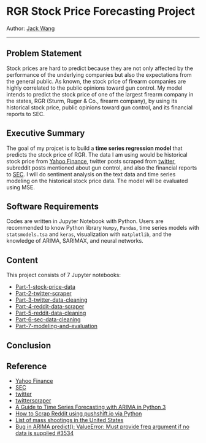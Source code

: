 # RGR Stock Price Forecasting Project

Author: [Jack Wang](https://www.linkedin.com/in/jackweijiawang/)

---

## Problem Statement

Stock prices are hard to predict because they are not only affected by the performance of the underlying companies but also the expectations from the general public. As known, the stock price of firearm companies are highly correlated to the public opinions toward gun control. My model intends to predict the stock price of one of the largest firearm company in the states, RGR (Sturm, Ruger & Co., firearm company), by using its historical stock price, public opinions toward gun control, and its financial reports to SEC. 

## Executive Summary

The goal of my projcet is to build a **time series regression model** that predicts the stock price of RGR. The data I am using would be historical stock price from [Yahoo Finance](https://finance.yahoo.com/quote/RGR/history?p=RGR), twitter posts scraped from [twitter](https://twitter.com/), subreddit posts mentioned about gun control, and also the financial reports to [SEC](https://www.sec.gov/cgi-bin/browse-edgar?action=getcompany&CIK=0000095029&type=&dateb=&owner=exclude&count=100). I will do sentiment analysis on the text data and time series modeling on the historical stock price data. The model will be evaluated using MSE.

## Software Requirements

Codes are written in Jupyter Notebook with Python. Users are recommended to know Python library `Numpy`, `Pandas`, time series models with `statsmodels.tsa` and `keras`, visualization with `matplotlib`, and the knowledge of ARIMA, SARIMAX, and neural networks.

## Content

This project consists of 7 Jupyter notebooks:
- [Part-1-stock-price-data](./code/Part-1-stock-price-data.ipynb)
- [Part-2-twitter-scraper](./code/Part-2-twitter-scraper.ipynb)
- [Part-3-twitter-data-cleaning](./code/Part-3-twitter-data-cleaning.ipynb)
- [Part-4-reddit-data-scraper](./code/Part-4-reddit-data-scraper.ipynb)
- [Part-5-reddit-data-cleaning](./code/Part-5-reddit-data-cleaning.ipynb)
- [Part-6-sec-data-cleaning](./code/Part-6-sec-data-cleaning.ipynb)
- [Part-7-modeling-and-evaluation](./code/Part-7-modeling-and-evaluation.ipynb)

## Conclusion



## Reference

- [Yahoo Finance](https://finance.yahoo.com/quote/RGR/history?p=RGR)
- [SEC](https://www.sec.gov/cgi-bin/browse-edgar?action=getcompany&CIK=0000095029&type=&dateb=&owner=exclude&count=100)
- [twitter](https://twitter.com/)
- [twitterscraper](https://github.com/taspinar/twitterscraper)
- [A Guide to Time Series Forecasting with ARIMA in Python 3](https://www.digitalocean.com/community/tutorials/a-guide-to-time-series-forecasting-with-arima-in-python-3)
- [How to Scrap Reddit using pushshift.io via Python](https://medium.com/@pasdan/how-to-scrap-reddit-using-pushshift-io-via-python-a3ebcc9b83f4)
- [List of mass shootings in the United States](https://en.wikipedia.org/wiki/List_of_mass_shootings_in_the_United_States)
- [Bug in ARIMA predict(): ValueError: Must provide freq argument if no data is supplied #3534](https://github.com/statsmodels/statsmodels/issues/3534)